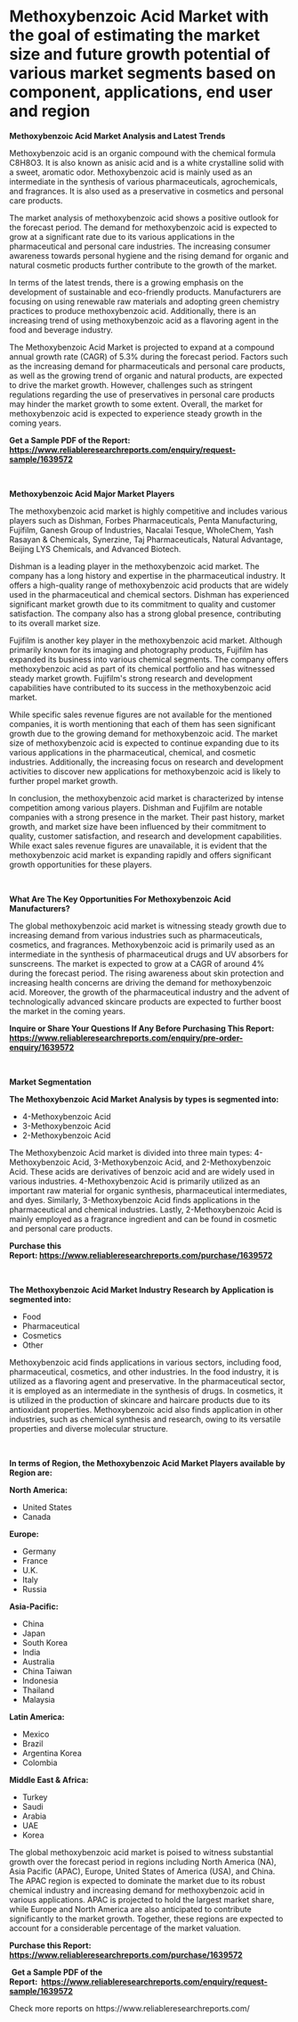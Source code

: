 <p><h1>Methoxybenzoic Acid Market with the goal of estimating the market size and future growth potential of various market segments based on component, applications, end user and region</h1></p><p><strong>Methoxybenzoic Acid Market Analysis and Latest Trends</strong></p>
<p><p>Methoxybenzoic acid is an organic compound with the chemical formula C8H8O3. It is also known as anisic acid and is a white crystalline solid with a sweet, aromatic odor. Methoxybenzoic acid is mainly used as an intermediate in the synthesis of various pharmaceuticals, agrochemicals, and fragrances. It is also used as a preservative in cosmetics and personal care products.</p><p>The market analysis of methoxybenzoic acid shows a positive outlook for the forecast period. The demand for methoxybenzoic acid is expected to grow at a significant rate due to its various applications in the pharmaceutical and personal care industries. The increasing consumer awareness towards personal hygiene and the rising demand for organic and natural cosmetic products further contribute to the growth of the market.</p><p>In terms of the latest trends, there is a growing emphasis on the development of sustainable and eco-friendly products. Manufacturers are focusing on using renewable raw materials and adopting green chemistry practices to produce methoxybenzoic acid. Additionally, there is an increasing trend of using methoxybenzoic acid as a flavoring agent in the food and beverage industry.</p><p>The Methoxybenzoic Acid Market is projected to expand at a compound annual growth rate (CAGR) of 5.3% during the forecast period. Factors such as the increasing demand for pharmaceuticals and personal care products, as well as the growing trend of organic and natural products, are expected to drive the market growth. However, challenges such as stringent regulations regarding the use of preservatives in personal care products may hinder the market growth to some extent. Overall, the market for methoxybenzoic acid is expected to experience steady growth in the coming years.</p></p>
<p><strong>Get a Sample PDF of the Report:&nbsp; <a href="https://www.reliableresearchreports.com/enquiry/request-sample/1639572">https://www.reliableresearchreports.com/enquiry/request-sample/1639572</a></strong></p>
<p>&nbsp;</p>
<p><strong>Methoxybenzoic Acid Major Market Players</strong></p>
<p><p>The methoxybenzoic acid market is highly competitive and includes various players such as Dishman, Forbes Pharmaceuticals, Penta Manufacturing, Fujifilm, Ganesh Group of Industries, Nacalai Tesque, WholeChem, Yash Rasayan & Chemicals, Synerzine, Taj Pharmaceuticals, Natural Advantage, Beijing LYS Chemicals, and Advanced Biotech.</p><p>Dishman is a leading player in the methoxybenzoic acid market. The company has a long history and expertise in the pharmaceutical industry. It offers a high-quality range of methoxybenzoic acid products that are widely used in the pharmaceutical and chemical sectors. Dishman has experienced significant market growth due to its commitment to quality and customer satisfaction. The company also has a strong global presence, contributing to its overall market size.</p><p>Fujifilm is another key player in the methoxybenzoic acid market. Although primarily known for its imaging and photography products, Fujifilm has expanded its business into various chemical segments. The company offers methoxybenzoic acid as part of its chemical portfolio and has witnessed steady market growth. Fujifilm's strong research and development capabilities have contributed to its success in the methoxybenzoic acid market.</p><p>While specific sales revenue figures are not available for the mentioned companies, it is worth mentioning that each of them has seen significant growth due to the growing demand for methoxybenzoic acid. The market size of methoxybenzoic acid is expected to continue expanding due to its various applications in the pharmaceutical, chemical, and cosmetic industries. Additionally, the increasing focus on research and development activities to discover new applications for methoxybenzoic acid is likely to further propel market growth.</p><p>In conclusion, the methoxybenzoic acid market is characterized by intense competition among various players. Dishman and Fujifilm are notable companies with a strong presence in the market. Their past history, market growth, and market size have been influenced by their commitment to quality, customer satisfaction, and research and development capabilities. While exact sales revenue figures are unavailable, it is evident that the methoxybenzoic acid market is expanding rapidly and offers significant growth opportunities for these players.</p></p>
<p>&nbsp;</p>
<p><strong>What Are The Key Opportunities For Methoxybenzoic Acid Manufacturers?</strong></p>
<p><p>The global methoxybenzoic acid market is witnessing steady growth due to increasing demand from various industries such as pharmaceuticals, cosmetics, and fragrances. Methoxybenzoic acid is primarily used as an intermediate in the synthesis of pharmaceutical drugs and UV absorbers for sunscreens. The market is expected to grow at a CAGR of around 4% during the forecast period. The rising awareness about skin protection and increasing health concerns are driving the demand for methoxybenzoic acid. Moreover, the growth of the pharmaceutical industry and the advent of technologically advanced skincare products are expected to further boost the market in the coming years.</p></p>
<p><strong>Inquire or Share Your Questions If Any Before Purchasing This Report: <a href="https://www.reliableresearchreports.com/enquiry/pre-order-enquiry/1639572">https://www.reliableresearchreports.com/enquiry/pre-order-enquiry/1639572</a></strong></p>
<p>&nbsp;</p>
<p><strong>Market Segmentation</strong></p>
<p><strong>The Methoxybenzoic Acid Market Analysis by types is segmented into:</strong></p>
<p><ul><li>4-Methoxybenzoic Acid</li><li>3-Methoxybenzoic Acid</li><li>2-Methoxybenzoic Acid</li></ul></p>
<p><p>The Methoxybenzoic Acid market is divided into three main types: 4-Methoxybenzoic Acid, 3-Methoxybenzoic Acid, and 2-Methoxybenzoic Acid. These acids are derivatives of benzoic acid and are widely used in various industries. 4-Methoxybenzoic Acid is primarily utilized as an important raw material for organic synthesis, pharmaceutical intermediates, and dyes. Similarly, 3-Methoxybenzoic Acid finds applications in the pharmaceutical and chemical industries. Lastly, 2-Methoxybenzoic Acid is mainly employed as a fragrance ingredient and can be found in cosmetic and personal care products.</p></p>
<p><strong>Purchase this Report:&nbsp;<a href="https://www.reliableresearchreports.com/purchase/1639572">https://www.reliableresearchreports.com/purchase/1639572</a></strong></p>
<p>&nbsp;</p>
<p><strong>The Methoxybenzoic Acid Market Industry Research by Application is segmented into:</strong></p>
<p><ul><li>Food</li><li>Pharmaceutical</li><li>Cosmetics</li><li>Other</li></ul></p>
<p><p>Methoxybenzoic acid finds applications in various sectors, including food, pharmaceutical, cosmetics, and other industries. In the food industry, it is utilized as a flavoring agent and preservative. In the pharmaceutical sector, it is employed as an intermediate in the synthesis of drugs. In cosmetics, it is utilized in the production of skincare and haircare products due to its antioxidant properties. Methoxybenzoic acid also finds application in other industries, such as chemical synthesis and research, owing to its versatile properties and diverse molecular structure.</p></p>
<p>&nbsp;</p>
<p><strong>In terms of Region, the Methoxybenzoic Acid Market Players available by Region are:</strong></p>
<p>
    <p> <strong> North America: </strong>
        <ul>
            <li>United States</li>
            <li>Canada</li>
        </ul>
        </p> 
    <p> <strong> Europe: </strong>
        <ul>
            <li>Germany</li>
            <li>France</li>
            <li>U.K.</li>
            <li>Italy</li>
            <li>Russia</li>
        </ul>
        </p> 
    <p> <strong> Asia-Pacific: </strong>
        <ul>
            <li>China</li>
            <li>Japan</li>
            <li>South Korea</li>
            <li>India</li>
            <li>Australia</li>
            <li>China Taiwan</li>
            <li>Indonesia</li>
            <li>Thailand</li>
            <li>Malaysia</li>
        </ul>
        </p> 
    <p> <strong> Latin America: </strong>
        <ul>
            <li>Mexico</li>
            <li>Brazil</li>
            <li>Argentina Korea</li>
            <li>Colombia</li>
        </ul>
        </p> 
    <p> <strong> Middle East & Africa: </strong>
        <ul>
            <li>Turkey</li>
            <li>Saudi</li>
            <li>Arabia</li>
            <li>UAE</li>
            <li>Korea</li>
        </ul>
    </p>
    </p>
<p><p>The global methoxybenzoic acid market is poised to witness substantial growth over the forecast period in regions including North America (NA), Asia Pacific (APAC), Europe, United States of America (USA), and China. The APAC region is expected to dominate the market due to its robust chemical industry and increasing demand for methoxybenzoic acid in various applications. APAC is projected to hold the largest market share, while Europe and North America are also anticipated to contribute significantly to the market growth. Together, these regions are expected to account for a considerable percentage of the market valuation.</p></p>
<p><strong>Purchase this Report: <a href="https://www.reliableresearchreports.com/purchase/1639572">https://www.reliableresearchreports.com/purchase/1639572</a></strong></p>
<p>&nbsp;<strong>Get a Sample PDF of the Report:&nbsp;&nbsp;<a href="https://www.reliableresearchreports.com/enquiry/request-sample/1639572">https://www.reliableresearchreports.com/enquiry/request-sample/1639572</a></strong></p>
<p><strong></strong></p>
<p>Check more reports on https://www.reliableresearchreports.com/</p>